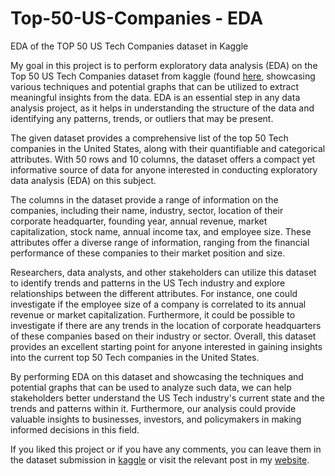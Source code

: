 # Top-50-US-Companies - EDA

EDA of the TOP 50 US Tech Companies dataset in Kaggle

My goal in this project is to perform exploratory data analysis (EDA) on the Top 50 US Tech Companies dataset from kaggle (found [here](https://www.kaggle.com/datasets/lamiatabassum/top-50-us-tech-companies-2022-2023-dataset), showcasing various techniques and potential graphs that can be utilized to extract meaningful insights from the data. EDA is an essential step in any data analysis project, as it helps in understanding the structure of the data and identifying any patterns, trends, or outliers that may be present.

The given dataset provides a comprehensive list of the top 50 Tech companies in the United States, along with their quantifiable and categorical attributes. With 50 rows and 10 columns, the dataset offers a compact yet informative source of data for anyone interested in conducting exploratory data analysis (EDA) on this subject.

The columns in the dataset provide a range of information on the companies, including their name, industry, sector, location of their corporate headquarter, founding year, annual revenue, market capitalization, stock name, annual income tax, and employee size. These attributes offer a diverse range of information, ranging from the financial performance of these companies to their market position and size.

Researchers, data analysts, and other stakeholders can utilize this dataset to identify trends and patterns in the US Tech industry and explore relationships between the different attributes. For instance, one could investigate if the employee size of a company is correlated to its annual revenue or market capitalization. Furthermore, it could be possible to investigate if there are any trends in the location of corporate headquarters of these companies based on their industry or sector. Overall, this dataset provides an excellent starting point for anyone interested in gaining insights into the current top 50 Tech companies in the United States.

By performing EDA on this dataset and showcasing the techniques and potential graphs that can be used to analyze such data, we can help stakeholders better understand the US Tech industry's current state and the trends and patterns within it. Furthermore, our analysis could provide valuable insights to businesses, investors, and policymakers in making informed decisions in this field.

If you liked this project or if you have any comments, you can leave them in the dataset submission in [kaggle](https://www.kaggle.com/code/antonyevmorfopoulos/top-50-us-tech-companies-eda) or visit the relevant post in my [website](http://www.aevmorfop.co.uk/topics/projects/top_50_us_tech_companies).

